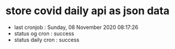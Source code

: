# store covid daily api as json data

- last cronjob : Sunday, 08 November 2020 08:17:26
- status og cron : success
- status daily cron : success
      
      